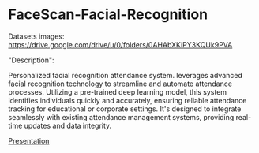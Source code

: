 # FaceScan-Facial-Recognition
Datasets images:
https://drive.google.com/drive/u/0/folders/0AHAbXKiPY3KQUk9PVA


"Description":

Personalized facial recognition attendance system. leverages advanced facial recognition technology to streamline and automate attendance processes. Utilizing a pre-trained deep learning model, this system identifies individuals quickly and accurately, ensuring reliable attendance tracking for educational or corporate settings. It's designed to integrate seamlessly with existing attendance management systems, providing real-time updates and data integrity.

 [Presentation]([https://www.linkedin.com/in/ashraf-saber-331522225/](https://www.canva.com/design/DAGV_U9t8B4/NUe4PyrqZ9HCci0PYnpOlg/edit?utm_content=DAGV_U9t8B4&utm_campaign=designshare&utm_medium=link2&utm_source=sharebutton))
